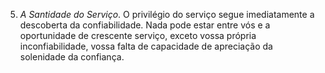﻿5. <I>A Santidade do Serviço</I>. O privilégio do serviço segue imediatamente a descoberta da confiabilidade. Nada pode estar entre vós e a oportunidade de crescente serviço, exceto vossa própria inconfiabilidade,  vossa falta de capacidade de apreciação da solenidade da confiança.